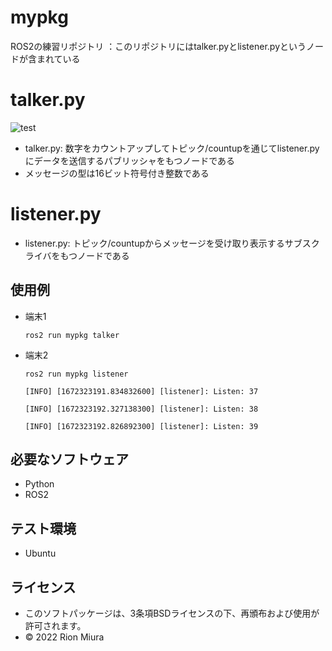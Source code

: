 # mypkg
ROS2の練習リポジトリ
 ：このリポジトリにはtalker.pyとlistener.pyというノードが含まれている
# talker.py
![test](https://github.com/Rion731/mypkg/actions/workflows/test.yml/badge.svg)
* talker.py: 数字をカウントアップしてトピック/countupを通じてlistener.pyにデータを送信するパブリッシャをもつノードである
* メッセージの型は16ビット符号付き整数である

# listener.py
* listener.py: トピック/countupからメッセージを受け取り表示するサブスクライバをもつノードである

## 使用例
* 端末1

  `ros2 run mypkg talker`

* 端末2

  `ros2 run mypkg listener`

  `[INFO] [1672323191.834832600] [listener]: Listen: 37`

  `[INFO] [1672323192.327138300] [listener]: Listen: 38`

  `[INFO] [1672323192.826892300] [listener]: Listen: 39`

## 必要なソフトウェア
* Python
* ROS2
## テスト環境
* Ubuntu
## ライセンス
* このソフトパッケージは、3条項BSDライセンスの下、再頒布および使用が許可されます。
* © 2022 Rion Miura
